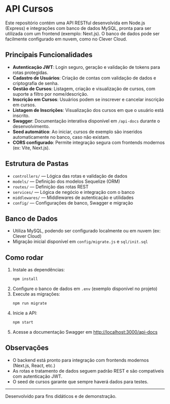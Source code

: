 # API Cursos

Este repositório contém uma API RESTful desenvolvida em Node.js (Express) e integrações com banco de dados MySQL, pronta para ser utilizada com um frontend (exemplo: Next.js). O banco de dados pode ser facilmente configurado em nuvem, como no Clever Cloud.

## Principais Funcionalidades

- **Autenticação JWT**: Login seguro, geração e validação de tokens para rotas protegidas.
- **Cadastro de Usuários**: Criação de contas com validação de dados e criptografia de senha.
- **Gestão de Cursos**: Listagem, criação e visualização de cursos, com suporte a filtro por nome/descrição.
- **Inscrição em Cursos**: Usuários podem se inscrever e cancelar inscrição em cursos.
- **Listagem de Inscrições**: Visualização dos cursos em que o usuário está inscrito.
- **Swagger**: Documentação interativa disponível em `/api-docs` durante o desenvolvimento.
- **Seed automático**: Ao iniciar, cursos de exemplo são inseridos automaticamente no banco, caso não existam.
- **CORS configurado**: Permite integração segura com frontends modernos (ex: Vite, Next.js).

## Estrutura de Pastas

- `controllers/` — Lógica das rotas e validação de dados
- `models/` — Definição dos modelos Sequelize (ORM)
- `routes/` — Definição das rotas REST
- `services/` — Lógica de negócio e integração com o banco
- `middlewares/` — Middlewares de autenticação e utilidades
- `config/` — Configurações de banco, Swagger e migração

## Banco de Dados

- Utiliza MySQL, podendo ser configurado localmente ou em nuvem (ex: Clever Cloud)
- Migração inicial disponível em `config/migrate.js` e `sql/init.sql`

## Como rodar

1. Instale as dependências:
   ```sh
   npm install
   ```
2. Configure o banco de dados em `.env` (exemplo disponível no projeto)
3. Execute as migrações:
   ```sh
   npm run migrate
   ```
4. Inicie a API:
   ```sh
   npm start
   ```
5. Acesse a documentação Swagger em [http://localhost:3000/api-docs](http://localhost:3000/api-docs)

## Observações

- O backend está pronto para integração com frontends modernos (Next.js, React, etc.)
- As rotas e tratamento de dados seguem padrão REST e são compatíveis com autenticação JWT.
- O seed de cursos garante que sempre haverá dados para testes.

---

Desenvolvido para fins didáticos e de demonstração.

